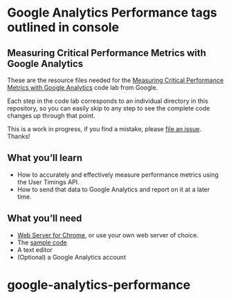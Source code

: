 # Google Analytics Performance tags outlined in console

## Measuring Critical Performance Metrics with Google Analytics

These are the resource files needed for the [Measuring Critical Performance Metrics with Google Analytics](https://codelabs.developers.google.com/codelabs/performance-analytics/)
code lab from Google.

Each step in the code lab corresponds to an individual directory in this repository, so you can easily skip to any step to see the complete code changes up through that point.

This is a work in progress, if you find a mistake, please [file an issue](https://github.com/googlecodelabs/performance-analytics/issues). Thanks!

## What you’ll learn

* How to accurately and effectively measure performance metrics using the User Timings API.
* How to send that data to Google Analytics and report on it at a later time.

## What you’ll need

* [Web Server for Chrome](https://chrome.google.com/webstore/detail/web-server-for-chrome/ofhbbkphhbklhfoeikjpcbhemlocgigb), or use your own web server of choice.
* The [sample code](https://github.com/googlecodelabs/performance-analytics/archive/master.zip)
* A text editor
* (Optional) a Google Analytics account
# google-analytics-performance
